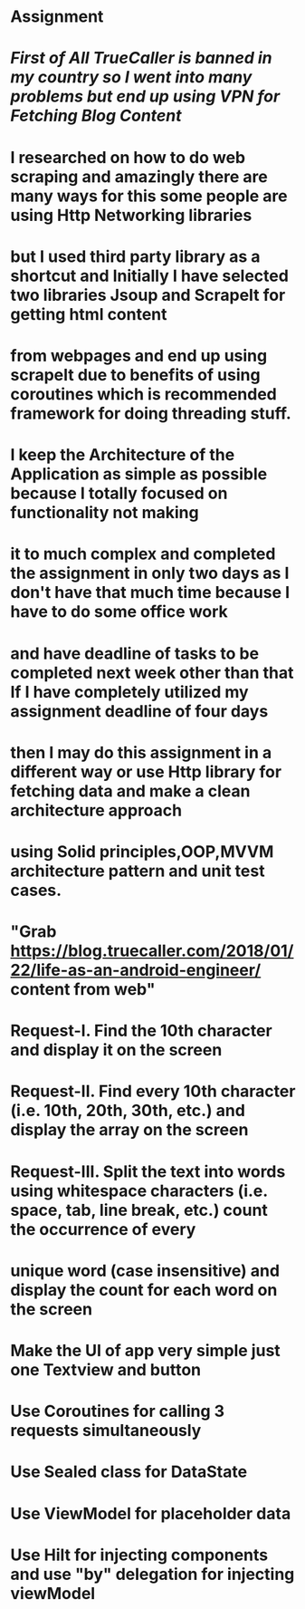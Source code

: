 # Assignment

# ***First of All TrueCaller is banned in my country so I went into many problems but end up using VPN for Fetching Blog Content***

# I researched on how to do web scraping and amazingly there are many ways for this some people are using Http Networking libraries
# but I used third party library as a shortcut and Initially I have selected two libraries Jsoup and ScrapeIt for getting html content
# from webpages and end up using scrapeIt due to benefits of using coroutines which is recommended framework for doing threading stuff.

# I keep the Architecture of the Application as simple as possible because I totally focused on functionality not making 
# it to much complex and completed the assignment in only two days as I don't have that much time because I have to do some office work 
# and have deadline of tasks to be completed next week other than that If I have completely utilized my assignment deadline of four days 
# then I may do this assignment in a different way or use Http library for fetching data and make a clean architecture approach 
# using Solid principles,OOP,MVVM architecture pattern and unit test cases.

# "Grab https://blog.truecaller.com/2018/01/22/life-as-an-android-engineer/ content from web"
# Request-I.  Find the 10th character and display it on the screen
# Request-II. Find every 10th character (i.e. 10th, 20th, 30th, etc.) and display the array on the screen
# Request-III. Split the text into words using whitespace characters (i.e. space, tab, line break, etc.) count the occurrence of every
# unique word (case insensitive)  and display the count for each word on the screen

# Make the UI of app very simple just one Textview and button
# Use Coroutines for calling 3 requests simultaneously
# Use Sealed class for DataState
# Use ViewModel for placeholder data
# Use Hilt for injecting components and use "by" delegation for injecting viewModel



                        
